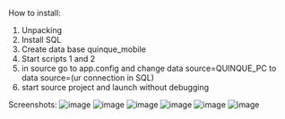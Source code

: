 How to install:
1. Unpacking
2. Install SQL
3. Create data base quinque_mobile
4. Start scripts 1 and 2
5. in source go to app.config and change data source=QUINQUE_PC to data source=(ur connection in SQL)
6. start source project and launch without debugging

Screenshots:
![image](https://github.com/quinque1337/C-CRM-for-telecom-operators/assets/82111939/40e48715-07fd-42aa-9f1d-77a21a63ed1e)
![image](https://github.com/quinque1337/C-CRM-for-telecom-operators/assets/82111939/26208706-5961-48f0-be87-cd81d25bc8b3)
![image](https://github.com/quinque1337/C-CRM-for-telecom-operators/assets/82111939/8d737af9-f466-4074-b3aa-f56f03c1952f)
![image](https://github.com/quinque1337/C-CRM-for-telecom-operators/assets/82111939/505a63f0-4f8f-4d14-b889-222d2e51a54e)
![image](https://github.com/quinque1337/C-CRM-for-telecom-operators/assets/82111939/1a33dafe-40c9-4e1b-a035-bb07794e5a67)
![image](https://github.com/quinque1337/C-CRM-for-telecom-operators/assets/82111939/e04e91c1-77e5-49af-8168-e68ad0b3aca6)

